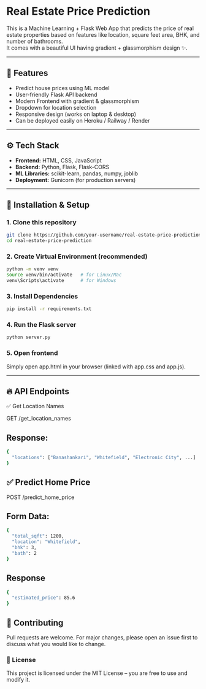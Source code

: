 # Real Estate Price Prediction

This is a Machine Learning + Flask Web App that predicts the price of real estate properties based on features like location, square feet area, BHK, and number of bathrooms.  
It comes with a beautiful UI having gradient + glassmorphism design ✨.

---

## 📌 Features

- Predict house prices using ML model  
- User-friendly Flask API backend  
- Modern Frontend with gradient & glassmorphism  
- Dropdown for location selection  
- Responsive design (works on laptop & desktop)  
- Can be deployed easily on Heroku / Railway / Render  

---

## ⚙️ Tech Stack

- **Frontend:** HTML, CSS, JavaScript  
- **Backend:** Python, Flask, Flask-CORS  
- **ML Libraries:** scikit-learn, pandas, numpy, joblib  
- **Deployment:** Gunicorn (for production servers)  

---

## 🚀 Installation & Setup

### 1. Clone this repository
```bash
git clone https://github.com/your-username/real-estate-price-prediction.git
cd real-estate-price-prediction
```

### 2. Create Virtual Environment (recommended)
```bash
python -m venv venv
source venv/bin/activate   # for Linux/Mac
venv\Scripts\activate      # for Windows
```

### 3. Install Dependencies
```bash
pip install -r requirements.txt
```

### 4. Run the Flask server
```bash
python server.py
```

### 5. Open frontend
Simply open app.html in your browser (linked with app.css and app.js).

---

## 🔥 API Endpoints
✅ Get Location Names

GET /get_location_names

## Response:
```bash
{
  "locations": ["Banashankari", "Whitefield", "Electronic City", ...]
}
```

## ✅ Predict Home Price

POST /predict_home_price

## Form Data:
```bash
{
  "total_sqft": 1200,
  "location": "Whitefield",
  "bhk": 3,
  "bath": 2
}
```

## Response
```bash
{
  "estimated_price": 85.6
}
```

## 🤝 Contributing

Pull requests are welcome. For major changes, please open an issue first to discuss what you would like to change.



### 📜 License

This project is licensed under the MIT License – you are free to use and modify it.
